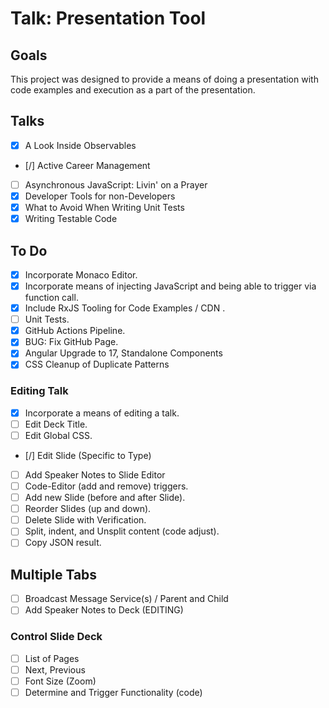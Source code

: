 # Talk: Presentation Tool

## Goals

This project was designed to provide a means of doing a presentation with code examples and execution as a part of the presentation.

## Talks

- [x] A Look Inside Observables
- [/] Active Career Management
- [ ] Asynchronous JavaScript: Livin' on a Prayer
- [x] Developer Tools for non-Developers
- [x] What to Avoid When Writing Unit Tests
- [x] Writing Testable Code

## To Do

- [x] Incorporate Monaco Editor.
- [x] Incorporate means of injecting JavaScript and being able to trigger via function call.
- [x] Include RxJS Tooling for Code Examples / CDN [](https://rxjs.dev/guide/importing#cdn).
- [ ] Unit Tests.
- [x] GitHub Actions Pipeline.
- [x] BUG: Fix GitHub Page.
- [x] Angular Upgrade to 17, Standalone Components
- [x] CSS Cleanup of Duplicate Patterns

### Editing Talk

- [x] Incorporate a means of editing a talk.
- [ ] Edit Deck Title.
- [ ] Edit Global CSS.
- [/] Edit Slide (Specific to Type)
- [ ] Add Speaker Notes to Slide Editor
- [ ] Code-Editor (add and remove) triggers.
- [ ] Add new Slide (before and after Slide).
- [ ] Reorder Slides (up and down).
- [ ] Delete Slide with Verification.
- [ ] Split, indent, and Unsplit content (code adjust).
- [ ] Copy JSON result.

## Multiple Tabs

- [ ] Broadcast Message Service(s) / Parent and Child
- [ ] Add Speaker Notes to Deck (EDITING)

### Control Slide Deck

- [ ] List of Pages
- [ ] Next, Previous
- [ ] Font Size (Zoom)
- [ ] Determine and Trigger Functionality (code)